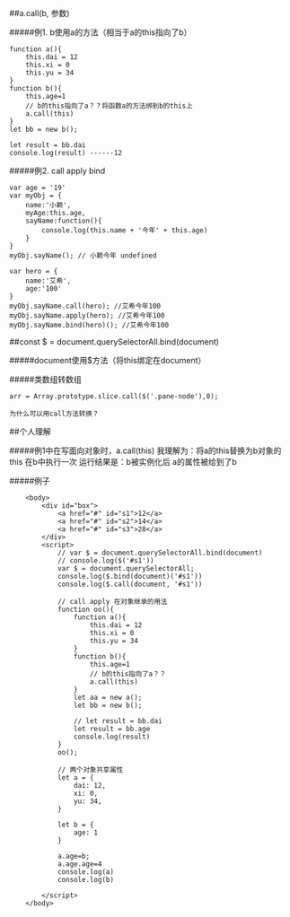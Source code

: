 
##a.call(b, 参数)

#####例1. b使用a的方法（相当于a的this指向了b）

    function a(){
        this.dai = 12
        this.xi = 0
        this.yu = 34
    }
    function b(){
        this.age=1
        // b的this指向了a？？将函数a的方法绑到b的this上
        a.call(this)
    }
    let bb = new b();
    
    let result = bb.dai
    console.log(result) ------12

#####例2. call apply bind

    var age = '19'
    var myObj = {
        name:'小赖',
        myAge:this.age,
        sayName:function(){
            console.log(this.name + '今年' + this.age)
        }
    }
    myObj.sayName(); // 小赖今年 undefined

    var hero = {
        name:'艾希',
        age:'100'
    }
    myObj.sayName.call(hero); //艾希今年100
    myObj.sayName.apply(hero); //艾希今年100
    myObj.sayName.bind(hero)(); //艾希今年100

##const $ = document.querySelectorAll.bind(document)

#####document使用$方法（将this绑定在document）

#####类数组转数组

    arr = Array.prototype.slice.call($('.pane-node'),0);

    为什么可以用call方法转换？


##个人理解

#####例1中在写面向对象时，a.call(this) 我理解为：将a的this替换为b对象的this 在b中执行一次  运行结果是：b被实例化后 a的属性被给到了b


#####例子

```
    <body>
        <div id="box">
            <a href="#" id="s1">12</a>
            <a href="#" id="s2">14</a>
            <a href="#" id="s3">28</a>
        </div>
        <script>
            // var $ = document.querySelectorAll.bind(document)
            // console.log($('#s1'))
            var $ = document.querySelectorAll;
            console.log($.bind(document)('#s1'))
            console.log($.call(document, '#s1'))

            // call apply 在对象继承的用法
            function oo(){
                function a(){
                    this.dai = 12
                    this.xi = 0
                    this.yu = 34
                }
                function b(){
                    this.age=1
                    // b的this指向了a？？
                    a.call(this)
                }
                let aa = new a();
                let bb = new b();
                
                // let result = bb.dai
                let result = bb.age
                console.log(result)
            }
            oo();
                
            // 两个对象共享属性
            let a = {
                dai: 12,
                xi: 0,
                yu: 34,
            }

            let b = {
                age: 1
            }

            a.age=b;
            a.age.age=4
            console.log(a)
            console.log(b)

        </script>
    </body>

```
